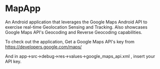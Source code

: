 # MapApp
An Android application that leverages the Google Maps Android API to exercise real-time Geolocation Sensing and Tracking.
Also showcases Google Maps API's Geocoding and Reverse Geocoding capabilities.

To check out the application, Get a Google Maps API's key from https://developers.google.com/maps/

And in app->src->debug->res->values->google_maps_api.xml , insert your API key.

